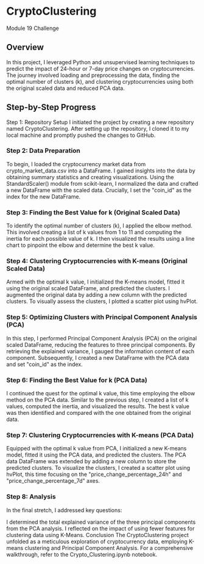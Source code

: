 # CryptoClustering
Module 19 Challenge

## Overview
In this project, I leveraged Python and unsupervised learning techniques to predict the impact of 24-hour or 7-day price changes on cryptocurrencies. The journey involved loading and preprocessing the data, finding the optimal number of clusters (k), and clustering cryptocurrencies using both the original scaled data and reduced PCA data.

## Step-by-Step Progress
Step 1: Repository Setup
I initiated the project by creating a new repository named CryptoClustering. After setting up the repository, I cloned it to my local machine and promptly pushed the changes to GitHub.

### Step 2: Data Preparation
To begin, I loaded the cryptocurrency market data from crypto_market_data.csv into a DataFrame. I gained insights into the data by obtaining summary statistics and creating visualizations. Using the StandardScaler() module from scikit-learn, I normalized the data and crafted a new DataFrame with the scaled data. Crucially, I set the "coin_id" as the index for the new DataFrame.

### Step 3: Finding the Best Value for k (Original Scaled Data)
To identify the optimal number of clusters (k), I applied the elbow method. This involved creating a list of k values from 1 to 11 and computing the inertia for each possible value of k. I then visualized the results using a line chart to pinpoint the elbow and determine the best k value.

### Step 4: Clustering Cryptocurrencies with K-means (Original Scaled Data)
Armed with the optimal k value, I initialized the K-means model, fitted it using the original scaled DataFrame, and predicted the clusters. I augmented the original data by adding a new column with the predicted clusters. To visually assess the clusters, I plotted a scatter plot using hvPlot.

### Step 5: Optimizing Clusters with Principal Component Analysis (PCA)
In this step, I performed Principal Component Analysis (PCA) on the original scaled DataFrame, reducing the features to three principal components. By retrieving the explained variance, I gauged the information content of each component. Subsequently, I created a new DataFrame with the PCA data and set "coin_id" as the index.

### Step 6: Finding the Best Value for k (PCA Data)
I continued the quest for the optimal k value, this time employing the elbow method on the PCA data. Similar to the previous step, I created a list of k values, computed the inertia, and visualized the results. The best k value was then identified and compared with the one obtained from the original data.

### Step 7: Clustering Cryptocurrencies with K-means (PCA Data)
Equipped with the optimal k value from PCA, I initialized a new K-means model, fitted it using the PCA data, and predicted the clusters. The PCA data DataFrame was extended by adding a new column to store the predicted clusters. To visualize the clusters, I created a scatter plot using hvPlot, this time focusing on the "price_change_percentage_24h" and "price_change_percentage_7d" axes.

### Step 8: Analysis
In the final stretch, I addressed key questions:

I determined the total explained variance of the three principal components from the PCA analysis.
I reflected on the impact of using fewer features for clustering data using K-Means.
Conclusion
The CryptoClustering project unfolded as a meticulous exploration of cryptocurrency data, employing K-means clustering and Principal Component Analysis. For a comprehensive walkthrough, refer to the Crypto_Clustering.ipynb notebook.
